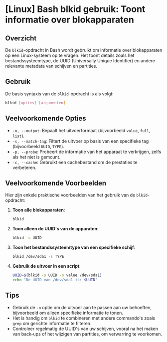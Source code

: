 # [Linux] Bash blkid gebruik: Toont informatie over blokapparaten

## Overzicht
De `blkid`-opdracht in Bash wordt gebruikt om informatie over blokapparaten op een Linux-systeem op te vragen. Het toont details zoals het bestandssysteemtype, de UUID (Universally Unique Identifier) en andere relevante metadata van schijven en partities.

## Gebruik
De basis syntaxis van de `blkid`-opdracht is als volgt:

```bash
blkid [opties] [argumenten]
```

## Veelvoorkomende Opties
- `-o, --output`: Bepaalt het uitvoerformaat (bijvoorbeeld `value`, `full`, `list`).
- `-s, --match-tag`: Filtert de uitvoer op basis van een specifieke tag (bijvoorbeeld `UUID`, `TYPE`).
- `-p, --probe`: Probeert de informatie van het apparaat te verkrijgen, zelfs als het niet is gemount.
- `-c, --cache`: Gebruikt een cachebestand om de prestaties te verbeteren.

## Veelvoorkomende Voorbeelden
Hier zijn enkele praktische voorbeelden van het gebruik van de `blkid`-opdracht:

1. **Toon alle blokapparaten**:
   ```bash
   blkid
   ```

2. **Toon alleen de UUID's van de apparaten**:
   ```bash
   blkid -s UUID
   ```

3. **Toon het bestandssysteemtype van een specifieke schijf**:
   ```bash
   blkid /dev/sda1 -s TYPE
   ```

4. **Gebruik de uitvoer in een script**:
   ```bash
   UUID=$(blkid -s UUID -o value /dev/sda1)
   echo "De UUID van /dev/sda1 is: $UUID"
   ```

## Tips
- Gebruik de `-o` optie om de uitvoer aan te passen aan uw behoeften, bijvoorbeeld om alleen specifieke informatie te tonen.
- Het is handig om `blkid` te combineren met andere commando's zoals `grep` om gerichte informatie te filteren.
- Controleer regelmatig de UUID's van uw schijven, vooral na het maken van back-ups of het wijzigen van partities, om verwarring te voorkomen.